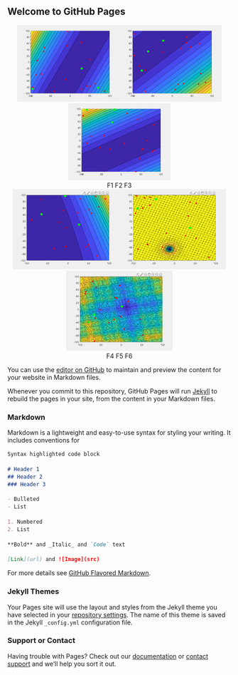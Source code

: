 ## Welcome to GitHub Pages



<td><center>
<img src="images/gif/test_F1.gif" width="230" alt="F1" /><img src="images/gif/test_F2.gif" width="230" alt="F2" /><img src="images/gif/test_F3.gif" width="230" alt="F3" />
</center>
<center>
F1 F2 F3
</center></td> 
<td><center>
<img src="images/gif/test_F4.gif" width="240" alt="F4" /><img src="images/gif/test_F5.gif" width="240" alt="F5" /><img src="images/gif/test_F6.gif" width="240" alt="F6" />
</center>
<center>
F4 F5 F6
</center></td> 






You can use the [editor on GitHub](https://github.com/Spacewe-outlook/PPE/edit/master/README.md) to maintain and preview the content for your website in Markdown files.

Whenever you commit to this repository, GitHub Pages will run [Jekyll](https://jekyllrb.com/) to rebuild the pages in your site, from the content in your Markdown files.

### Markdown

Markdown is a lightweight and easy-to-use syntax for styling your writing. It includes conventions for

```markdown
Syntax highlighted code block

# Header 1
## Header 2
### Header 3

- Bulleted
- List

1. Numbered
2. List

**Bold** and _Italic_ and `Code` text

[Link](url) and ![Image](src)
```

For more details see [GitHub Flavored Markdown](https://guides.github.com/features/mastering-markdown/).

### Jekyll Themes

Your Pages site will use the layout and styles from the Jekyll theme you have selected in your [repository settings](https://github.com/Spacewe-outlook/PPE/settings). The name of this theme is saved in the Jekyll `_config.yml` configuration file.

### Support or Contact

Having trouble with Pages? Check out our [documentation](https://help.github.com/categories/github-pages-basics/) or [contact support](https://github.com/contact) and we’ll help you sort it out.

